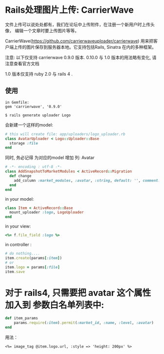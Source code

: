 # Rails处理图片上传: CarrierWave

文件上传可以说处处都有，我们在论坛中上传附件，在注册一个新用户时上传头像，
编辑一个文章时要上传图片等等。

CarrierWave(https://github.com/carrierwaveuploader/carrierwave)
用来把客户端上传的图片保存到服务器本地。它支持包括Rails, Sinatra 在内的多种框架。

注意: 以下仅支持 carrierwave  0.9.0 版本. 0.10.0 与 1.0 版本的用法略有变化, 请注意查看官方文档

1.0 版本仅支持 ruby 2.0 与 rails 4 .

## 使用
```
in Gemfile:
gem 'carrierwave', '0.9.0'
```

```
$ rails generate uploader Logo
```
会新建一个这样的model:
```ruby
# this will create file: app/uploaders/logo_uploader.rb
class AvatarUploader < Logo::Uploader::Base
  storage :file
end
````

同时, 务必记得 为对应的model 增加 列:  Avatar

```ruby
# -*- encoding : utf-8 -*-
class AddSnapshotToMarketModules < ActiveRecord::Migration
  def change
    add_column :market_modules, :avatar, :string, default: '', comment: '保存截图路径'
  end
end
```

in your model:

```ruby
class Item < ActiveRecord::Base
  mount_uploader :logo, LogoUploader
end
```

in your view:

```ruby
<%= f.file_field :logo %>
```

in controller :

```ruby
# do nothing....
item.create(params[:item])
# or
item.logo = params[:file]
item.save
```

# 对于 rails4, 只需要把 avatar 这个属性加入到 参数白名单列表中:

```ruby
def item_params
    params.require(:item).permit(:market_id, :name, :level, :avatar)
end
```

用法：
```erb
<%= image_tag @item.logo.url, :style => 'height: 200px' %>
```


